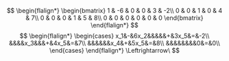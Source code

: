 $$
\begin{flalign*}
\begin{bmatrix}
1 & -6 & 0 & 0 & 3 & -2\\
0 & 0 & 1 & 0 & 4 & 7\\
0 & 0 & 0 & 1 & 5 & 8\\
0 & 0 & 0 & 0 & 0 & 0
\end{bmatrix}
\end{flalign*}
$$
$$
\begin{flalign*}
\begin{cases}
x_1&-&6x_2&&&&&+&3x_5&=&-2\\
&&&&x_3&&&+&4x_5&=&7\\
&&&&&&x_4&+&5x_5&=&8\\
&&&&&&&&0&=&0\\
\end{cases}
\end{flalign*}
\Leftrightarrow\ 
$$